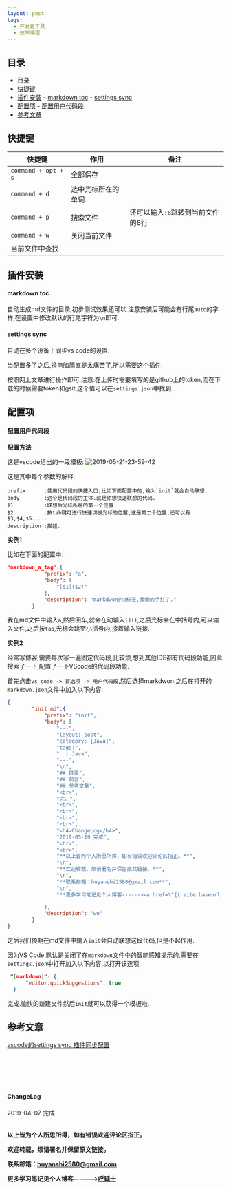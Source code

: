 ```yaml
---
layout: post
tags:
  - 开发者工具
  - 效率编程
---
```


## 目录

- [目录](#目录)
- [快捷键](#快捷键)
- [插件安装](#插件安装)
        - [markdown toc](#markdown-toc)
        - [settings sync](#settings-sync)
- [配置项](#配置项)
        - [配置用户代码段](#配置用户代码段)
- [参考文章](#参考文章)

## 快捷键

快捷键 | 作用 | 备注 
--- | --- | ---
`command + opt + s` | 全部保存
`command + d` | 选中光标所在的单词
`command + p` | 搜索文件 | 还可以输入`:8`跳转到当前文件的8行
`command + w` | 关闭当前文件 
| 当前文件中查找


## 插件安装

#### markdown toc

自动生成md文件的目录,初步测试效果还可以.注意安装后可能会有行尾`auto`的字样,在设置中修改默认的行尾字符为`\n`即可.

#### settings sync

自动在多个设备上同步vs code的设置.

当配置多了之后,换电脑简直是太痛苦了,所以需要这个插件.

按照网上文章进行操作即可.注意:在上传时需要填写的是github上的token,而在下载的时候需要token和gsit,这个值可以在`settings.json`中找到.

## 配置项

#### 配置用户代码段


**配置方法**

这是vscode给出的一段模板:
![2019-05-21-23-59-42](http://img.couplecoders.tech/2019-05-21-23-59-42.png)

这是其中每个参数的解释:
```
prefix      :使用代码段的快捷入口,比如下面配置中的,输入`init`就会自动联想.
body        :这个是代码段的主体.就是你想快速联想的代码.
$1          :联想后光标所在的第一个位置.
$2          :按tab键可进行快速切换光标的位置,这是第二个位置,还可以有$3,$4,$5.....
description :描述.
```

**实例1**

比如在下面的配置中:

```json
"markdown_a_tag":{
			"prefix": "a",
			"body": [
				"[$1]($2)"
			],
			"description": "markdwon的a标签,我懒的手打了."
		}
```

我在md文件中输入`a`,然后回车,就会在动输入`[]()`,之后光标会在中括号内,可以输入文件,之后按`tab`,光标会跳至小括号内,接着输入链接.

**实例2**


经常写博客,需要每次写一遍固定代码段,比较烦,想到其他IDE都有代码段功能,因此搜索了一下,配置了一下VScode的代码段功能.


首先点击`vs code -> 首选项 -> 用户代码段`,然后选择markdwon.之后在打开的`markdown.json`文件中加入以下内容:

```json
{
		"init md":{
			"prefix": "init",
			"body": [
				"---",
				"layout: post",
				"category: [Java]",
				"tags:",
				"  - Java",
				"---",
				"\n",
				"## 目录",
				"## 前言",
				"## 参考文章",
				"<br>",
				"完。",
				"<br>",
				"<br>",
				"<br>",
				"<br>",
				"<h4>ChangeLog</h4>",
				"2019-05-19 完成",
				"<br>",
				"<br>",
				"**以上皆为个人所思所得，如有错误欢迎评论区指正。**",
				"\n",
				"**欢迎转载，烦请署名并保留原文链接。**",
				"\n",
				"**联系邮箱：huyanshi2580@gmail.com**",
				"\n",
				"**更多学习笔记见个人博客------><a href=\"{{ site.baseurl }}/\">呼延十</a>**"

			],
			"description": "wo"
		}
}
```

之后我们预期在md文件中输入`init`会自动联想这段代码,但是不起作用.

因为VS Code 默认是关闭了在`markdown`文件中的智能感知提示的,需要在`settings.json`中打开加入以下内容,以打开该选项.

```json
 "[markdown]": {
      "editor.quickSuggestions": true
  }
```

完成.愉快的新建文件然后`init`就可以获得一个模板啦.


## 参考文章

[vscode的settings sync 插件同步配置](https://www.jianshu.com/p/c10ac793eec0)

<br>
<br>
<br>
<br>
<h4>ChangeLog</h4>
2019-04-07      完成
<br>
<br>


**以上皆为个人所思所得，如有错误欢迎评论区指正。**

**欢迎转载，烦请署名并保留原文链接。**

**联系邮箱：huyanshi2580@gmail.com**

**更多学习笔记见个人博客------><a href="{{ site.baseurl }}/">呼延十</a>**
